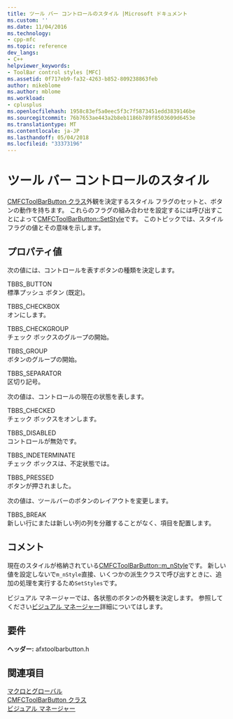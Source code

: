 ```yaml
---
title: ツール バー コントロールのスタイル |Microsoft ドキュメント
ms.custom: ''
ms.date: 11/04/2016
ms.technology:
- cpp-mfc
ms.topic: reference
dev_langs:
- C++
helpviewer_keywords:
- ToolBar control styles [MFC]
ms.assetid: 0f717eb9-fa32-4263-b852-809238863feb
author: mikeblome
ms.author: mblome
ms.workload:
- cplusplus
ms.openlocfilehash: 1958c83ef5a0eec5f3c7f5873451edd3839146be
ms.sourcegitcommit: 76b7653ae443a2b8eb1186b789f8503609d6453e
ms.translationtype: MT
ms.contentlocale: ja-JP
ms.lasthandoff: 05/04/2018
ms.locfileid: "33373196"
---
```

# <a name="toolbar-control-styles"></a>ツール バー コントロールのスタイル
[CMFCToolBarButton クラス](../../mfc/reference/cmfctoolbarbutton-class.md)外観を決定するスタイル フラグのセットと、ボタンの動作を持ちます。 これらのフラグの組み合わせを設定するには呼び出すことによって[CMFCToolBarButton::SetStyle](../../mfc/reference/cmfctoolbarbutton-class.md#setstyle)です。 このトピックでは、スタイル フラグの値とその意味を示します。  
  
## <a name="property-values"></a>プロパティ値  
 次の値には、コントロールを表すボタンの種類を決定します。  
  
 TBBS_BUTTON  
 標準プッシュ ボタン (既定)。  
  
 TBBS_CHECKBOX  
 オンにします。  
  
 TBBS_CHECKGROUP  
 チェック ボックスのグループの開始。  
  
 TBBS_GROUP  
 ボタンのグループの開始。  
  
 TBBS_SEPARATOR  
 区切り記号。  
  
 次の値は、コントロールの現在の状態を表します。  
  
 TBBS_CHECKED  
 チェック ボックスをオンします。  
  
 TBBS_DISABLED  
 コントロールが無効です。  
  
 TBBS_INDETERMINATE  
 チェック ボックスは、不定状態では。  
  
 TBBS_PRESSED  
 ボタンが押されました。  
  
 次の値は、ツールバーのボタンのレイアウトを変更します。  
  
 TBBS_BREAK  
 新しい行にまたは新しい列の列を分離することがなく、項目を配置します。  
  
## <a name="remarks"></a>コメント  
 現在のスタイルが格納されている[CMFCToolBarButton::m_nStyle](../../mfc/reference/cmfctoolbarbutton-class.md#m_nstyle)です。 新しい値を設定しないで`m_nStyle`直接、いくつかの派生クラスで呼び出すときに、追加の処理を実行するため`SetStyles`です。  
  
 ビジュアル マネージャーでは、各状態のボタンの外観を決定します。 参照してください[ビジュアル マネージャー](../../mfc/visualization-manager.md)詳細についてはします。  
  
## <a name="requirements"></a>要件  
 **ヘッダー:** afxtoolbarbutton.h  
  
## <a name="see-also"></a>関連項目  
 [マクロとグローバル](../../mfc/reference/mfc-macros-and-globals.md)   
 [CMFCToolBarButton クラス](../../mfc/reference/cmfctoolbarbutton-class.md)   
 [ビジュアル マネージャー](../../mfc/visualization-manager.md)


